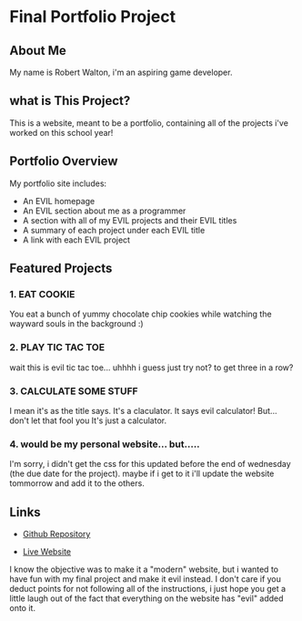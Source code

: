 # Final Portfolio Project

## About Me

My name is Robert Walton, i'm an aspiring game developer.

## what is This Project?

This is a website, meant to be a portfolio, containing all of the projects i've worked on this school year!

## Portfolio Overview

My portfolio site includes:

- An EVIL homepage
- An EVIL section about me as a programmer
- A section with all of my EVIL projects and their EVIL titles
- A summary of each project under each EVIL title
- A link with each EVIL project

## Featured Projects

### 1. EAT COOKIE
You eat a bunch of yummy chocolate chip cookies while watching the wayward souls in the background :)

### 2. PLAY TIC TAC TOE
wait this is evil tic tac toe... uhhhh
i guess just try not? to get three in a row?

### 3. CALCULATE SOME STUFF
I mean it's as the title says. It's a claculator.
It says evil calculator!
But... don't let that fool you
It's just a calculator.

### 4. would be my personal website... but.....
I'm sorry, i didn't get the css for this updated before the end of wednesday (the due date for the project).
maybe if i get to it i'll update the website tommorrow and add it to the others.

## Links

- [Github Repository](https://github.com/Pixelldude/Final-Project-RW)
  
- [Live Website](https://pixelldude.github.io/Final-Project-RW)


I know the objective was to make it a "modern" website, but i wanted to have fun with my final project and make it evil instead.
I don't care if you deduct points for not following all of the instructions, i just hope you get a little laugh out of the fact
that everything on the website has "evil" added onto it.

